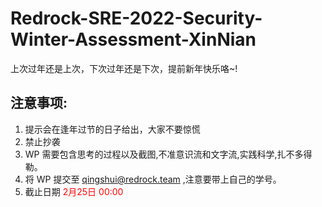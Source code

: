# Redrock-SRE-2022-Security-Winter-Assessment-XinNian
上次过年还是上次，下次过年还是下次，提前新年快乐咯~!

## 注意事项:
1. 提示会在逢年过节的日子给出，大家不要惊慌
2. 禁止抄袭
3. WP 需要包含思考的过程以及截图,不准意识流和文字流,实践科学,扎不多得勒。
4. 将 WP 提交至 qingshui@redrock.team ,注意要带上自己的学号。
5. 截止日期 <font color =red > 2月25日 00:00  <font>
